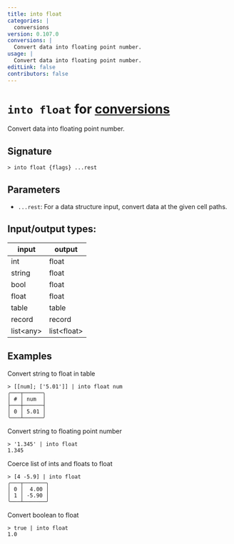 ```yaml
---
title: into float
categories: |
  conversions
version: 0.107.0
conversions: |
  Convert data into floating point number.
usage: |
  Convert data into floating point number.
editLink: false
contributors: false
---
```

<!-- This file is automatically generated. Please edit the command in https://github.com/nushell/nushell instead. -->

# `into float` for [conversions](/commands/categories/conversions.md)

<div class='command-title'>Convert data into floating point number.</div>

## Signature

```> into float {flags} ...rest```

## Parameters

 -  `...rest`: For a data structure input, convert data at the given cell paths.


## Input/output types:

| input     | output      |
| --------- | ----------- |
| int       | float       |
| string    | float       |
| bool      | float       |
| float     | float       |
| table     | table       |
| record    | record      |
| list&lt;any&gt; | list&lt;float&gt; |
## Examples

Convert string to float in table
```nu
> [[num]; ['5.01']] | into float num
╭───┬──────╮
│ # │ num  │
├───┼──────┤
│ 0 │ 5.01 │
╰───┴──────╯

```

Convert string to floating point number
```nu
> '1.345' | into float
1.345
```

Coerce list of ints and floats to float
```nu
> [4 -5.9] | into float
╭───┬───────╮
│ 0 │  4.00 │
│ 1 │ -5.90 │
╰───┴───────╯

```

Convert boolean to float
```nu
> true | into float
1.0
```
